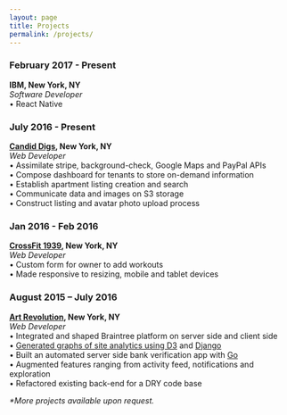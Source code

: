 ```yaml
---
layout: page
title: Projects
permalink: /projects/
---
```



<h3>February 2017 - Present</h3>
<b>IBM, New York, NY</b>
<br>
<i>Software Developer</i>
<br>
•	React Native

<h3>July 2016 - Present</h3>
<b><a href='/candiddigs/'>Candid Digs</a>, New York, NY</b>
<br>
<i>Web Developer</i>
<br>
•	Assimilate stripe, background-check, Google Maps and PayPal APIs
<br>
•	Compose dashboard for tenants to store on-demand information
<br>
•	Establish apartment listing creation and search
<br>
•	Communicate data and images on S3 storage
<br>
•	Construct listing and avatar photo upload process


<h3>Jan 2016 - Feb 2016</h3>
<b><a href='/crossfit1939/'>CrossFit 1939</a>, New York, NY</b>
<br>
<i>Web Developer</i>
<br>
•	Custom form for owner to add workouts
<br>
•	Made responsive to resizing, mobile and tablet devices


<h3>August 2015 – July 2016</h3>
<b><a href='https://artrevolution.com'>Art Revolution</a>, New York, NY</b>
<br>
<i>Web Developer</i>
<br>
•	Integrated and shaped Braintree platform on server side and client side
<br>
•	<a href='/d3post/'>Generated graphs of site analytics using D3</a> and <a href='/languages/'>Django</a>
<br>
•	Built an automated server side bank verification app with <a href='/languages/'>Go</a>
<br>
•	Augmented features ranging from activity feed, notifications and exploration
<br>
•	Refactored existing back-end for a DRY code base

<br>
<p><i>*More projects available upon request.</i></p>
